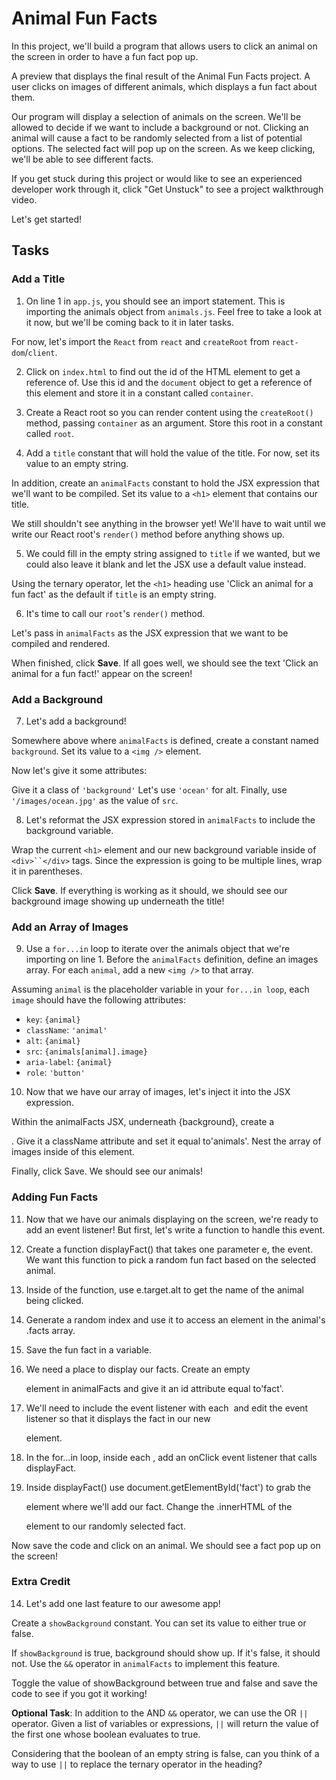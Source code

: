 # Animal Fun Facts

In this project, we'll build a program that allows users to click an animal on the screen in order to have a fun fact pop up.

A preview that displays the final result of the Animal Fun Facts project. A user clicks on images of different animals, which displays a fun fact about them.

Our program will display a selection of animals on the screen. We'll be allowed to decide if we want to include a background or not. Clicking an animal will cause a fact to be randomly selected from a list of potential options. The selected fact will pop up on the screen. As we keep clicking, we'll be able to see different facts.

If you get stuck during this project or would like to see an experienced developer work through it, click "Get Unstuck" to see a project walkthrough video.

Let's get started!

## Tasks


### Add a Title

1. On line 1 in `app.js`, you should see an import statement. This is importing the animals object from `animals.js`. Feel free to take a look at it now, but we'll be coming back to it in later tasks.

For now, let's import the `React` from `react` and `createRoot` from `react-dom`/`client`.




2. Click on `index.html` to find out the id of the HTML element to get a reference of. Use this id and the `document` object to get a reference of this element and store it in a constant called `container`.




3. Create a React root so you can render content using the `createRoot()` method, passing `container` as an argument. Store this root in a constant called `root`.

4. Add a `title` constant that will hold the value of the title. For now, set its value to an empty string.

In addition, create an `animalFacts` constant to hold the JSX expression that we'll want to be compiled. Set its value to a `<h1>` element that contains our title.

We still shouldn't see anything in the browser yet! We'll have to wait until we write our React root's `render()` method before anything shows up.




5. We could fill in the empty string assigned to `title` if we wanted, but we could also leave it blank and let the JSX use a default value instead.

Using the ternary operator, let the `<h1>` heading use 'Click an animal for a fun fact' as the default if `title` is an empty string.




6. It's time to call our `root`'s `render()` method.

Let's pass in `animalFacts` as the JSX expression that we want to be compiled and rendered.

When finished, click **Save**. If all goes well, we should see the text 'Click an animal for a fun fact!' appear on the screen!



### Add a Background

7. Let's add a background!

Somewhere above where `animalFacts` is defined, create a constant named `background`. Set its value to a `<img />` element.

Now let's give it some attributes:

Give it a class of `'background'`
Let's use `'ocean'` for alt.
Finally, use `'/images/ocean.jpg'` as the value of `src`.



8. Let's reformat the JSX expression stored in `animalFacts` to include the background variable.

Wrap the current `<h1>` element and our new background variable inside of `<div>``</div>` tags. Since the expression is going to be multiple lines, wrap it in parentheses.

Click **Save**. If everything is working as it should, we should see our background image showing up underneath the title!

### Add an Array of Images

9. Use a `for...in` loop to iterate over the animals object that we're importing on line 1. Before the `animalFacts` definition, define an images array. For each `animal`, add a new `<img />` to that array.

Assuming `animal` is the placeholder variable in your `for...in loop`, each `image` should have the following attributes:

- `key`: `{animal}`
- `className`: `'animal'`
- `alt`: `{animal}`
- `src`: `{animals[animal].image}`
- `aria-label`: `{animal}`
- `role`: `'button'`



10. Now that we have our array of images, let's inject it into the JSX expression.

Within the animalFacts JSX, underneath {background}, create a <div>. Give it a className attribute and set it equal to'animals'. Nest the array of images inside of this element.

Finally, click Save. We should see our animals!



### Adding Fun Facts

11. Now that we have our animals displaying on the screen, we're ready to add an event listener! But first, let's write a function to handle this event.

1. Create a function displayFact() that takes one parameter e, the event. We want this function to pick a random fun fact based on the selected animal.
2. Inside of the function, use e.target.alt to get the name of the animal being clicked.
3. Generate a random index and use it to access an element in the animal's .facts array.
4. Save the fun fact in a variable.



12. We need a place to display our facts. Create an empty <p> element in animalFacts and give it an id attribute equal to'fact'.




13. We'll need to include the event listener with each <img> and edit the event listener so that it displays the fact in our new <p> element.

1. In the for...in loop, inside each <img>, add an onClick event listener that calls displayFact.
2. Inside displayFact() use document.getElementById('fact') to grab the <p> element where we'll add our fact. Change the .innerHTML of the <p> element to our randomly selected fact.

Now save the code and click on an animal. We should see a fact pop up on the screen!



### Extra Credit

14. Let's add one last feature to our awesome app!

Create a `showBackground` constant. You can set its value to either true or false.

If `showBackground` is true, background should show up. If it's false, it should not. Use the `&&` operator in `animalFacts` to implement this feature.

Toggle the value of showBackground between true and false and save the code to see if you got it working!

**Optional Task**: In addition to the AND `&&` operator, we can use the OR `||` operator. Given a list of variables or expressions, `||` will return the value of the first one whose boolean evaluates to true.

Considering that the boolean of an empty string is false, can you think of a way to use `||` to replace the ternary operator in the heading?